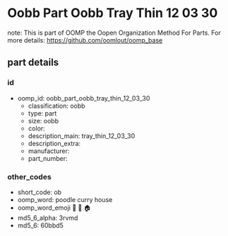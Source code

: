 # Oobb Part Oobb Tray Thin 12 03 30  

note: This is part of OOMP the Oopen Organization Method For Parts. For more details: https://github.com/oomlout/oomp_base

##  part details





### id
* oomp_id: oobb_part_oobb_tray_thin_12_03_30
  * classification: oobb
  * type: part
  * size: oobb
  * color: 
  * description_main: tray_thin_12_03_30
  * description_extra: 
  * manufacturer: 
  * part_number: 

### other_codes
* short_code: ob
* oomp_word: poodle curry house
* oomp_word_emoji :poodle: :curry: :house:
* md5_6_alpha: 3rvmd
* md5_6: 60bbd5
